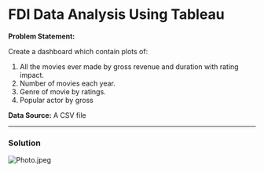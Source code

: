 # FDI Data Analysis Using Tableau
**Problem Statement:**

Create a dashboard which contain plots of:

1.   All the movies ever made by gross revenue and duration with rating impact.
2.   Number of movies each year.
3.   Genre of movie by ratings.
4.   Popular actor by gross


**Data Source:**
A CSV file


---

### **Solution**
 

![Photo.jpeg]()

